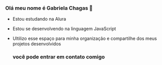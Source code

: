 ### Olá meu nome é Gabriela Chagas 🥰

- Estou estudando na Alura

- Estou se desenvolvendo na linguagem JavaScript

- Ultilizo esse espaço para minha organização e compartilhe dos meus projetos desenvolvidos

  ### você pode entrar em contato comigo 
